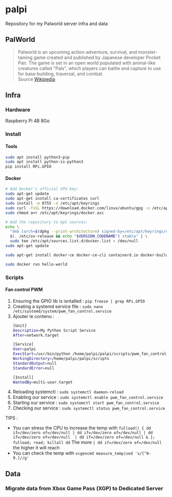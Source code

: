 # palpi

Repository for my Palworld server infra and data

## PalWorld
> Palworld is an upcoming action-adventure, survival, and monster-taming game created and published by Japanese developer Pocket Pair. The game is set in an open world populated with animal-like creatures called "Pals", which players can battle and capture to use for base building, traversal, and combat.  
Source [Wikipedia](https://en.wikipedia.org/wiki/Palworld)

## Infra

### Hardware
Raspberry Pi 4B 8Go

### Install
#### Tools
```sh
sudo apt install python3-pip
sudo apt install python-is-python3
pip install RPi.GPIO
```

#### Docker

```sh
# Add Docker's official GPG key:
sudo apt-get update
sudo apt-get install ca-certificates curl
sudo install -m 0755 -d /etc/apt/keyrings
sudo curl -fsSL https://download.docker.com/linux/ubuntu/gpg -o /etc/apt/keyrings/docker.asc
sudo chmod a+r /etc/apt/keyrings/docker.asc

# Add the repository to Apt sources:
echo \
  "deb [arch=$(dpkg --print-architecture) signed-by=/etc/apt/keyrings/docker.asc] https://download.docker.com/linux/ubuntu \
  $(. /etc/os-release && echo "$VERSION_CODENAME") stable" | \
  sudo tee /etc/apt/sources.list.d/docker.list > /dev/null
sudo apt-get update

sudo apt-get install docker-ce docker-ce-cli containerd.io docker-buildx-plugin docker-compose-plugin

sudo docker run hello-world
```

### Scripts
#### Fan control PWM

1. Ensuring the GPIO lib is isntalled : `pip freeze | grep RPi.GPIO`
1. Creating a systemd service file : `sudo nano /etc/systemd/system/pwm_fan_control.service`
1. Ajouter le contenu :
    ```sh
    [Unit]
    Description=My Python Script Service
    After=network.target

    [Service]
    User=palpi
    ExecStart=/usr/bin/python /home/palpi/palpi/scripts/pwm_fan_control.py
    WorkingDirectory=/home/palpi/palpi/scripts
    StandardOutput=null
    StandardError=null

    [Install]
    WantedBy=multi-user.target
    ```
1. Reloading systemctl : `sudo systemctl daemon-reload `
1. Enabling our service : `sudo systemctl enable pwm_fan_control.service`
1. Starting our service : `sudo systemctl start pwm_fan_control.service`
1. Checking our service : `sudo systemctl status pwm_fan_control.service`

TIPS :
- You can stress the CPU to increase the temp with `fulload() { dd if=/dev/zero of=/dev/null | dd if=/dev/zero of=/dev/null | dd if=/dev/zero of=/dev/null  | dd if=/dev/zero of=/dev/null & }; fulload; read; killall dd`
The more `| dd if=/dev/zero of=/dev/null ` the higher it will reach
- You can check the temp with `vcgencmd measure_temp|sed 's/[^0-9.]//g'`



## Data
### Migrate data from Xbox Game Pass (XGP) to Dedicated Server
